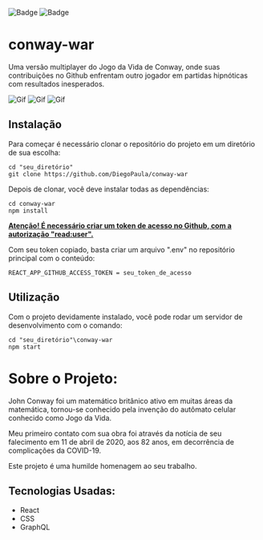 ![Badge](https://img.shields.io/github/license/DiegoPaula/Game-of-Life)
![Badge](https://img.shields.io/twitter/url?style=social&url=https%3A%2F%2Ftwitter.com%2FDiegoPa49269521)

# conway-war
Uma versão multiplayer do Jogo da Vida de Conway, onde suas contribuições no Github enfrentam outro jogador em partidas hipnóticas com resultados inesperados.

![Gif](https://media0.giphy.com/media/Jk2kxYz5VfLUSf9G8R/giphy.gif?cid=790b7611ede8db3e6b7c94265e49cd0bbabd6d8e49039a1d&rid=giphy.gif&ct=g)
![Gif](https://media1.giphy.com/media/xtX9xVn5NKO1WkSWoa/giphy.gif?cid=790b761113b2f9ac5780a3ca8b21d67406d504b225b8e11a&rid=giphy.gif&ct=g)
![Gif](https://media2.giphy.com/media/ZV71REQoBO5WOqSfPx/giphy.gif?cid=790b7611782d95276a6ecd0c30015c2c3d72f8db4d367e97&rid=giphy.gif&ct=g)

## Instalação
 
Para começar é necessário clonar o repositório do projeto em um diretório de sua escolha:

```shell
cd "seu_diretório"
git clone https://github.com/DiegoPaula/conway-war
```
Depois de clonar, você deve instalar todas as dependências:
```shell
cd conway-war
npm install
```
[**Atenção! É necessário criar um token de acesso no Github, com a autorização "read:user".**](https://help.github.com/en/github/authenticating-to-github/creating-a-personal-access-token-for-the-command-line)

Com seu token copiado, basta criar um arquivo ".env" no repositório principal com o conteúdo:
```shell
REACT_APP_GITHUB_ACCESS_TOKEN = seu_token_de_acesso
```

## Utilização
Com o projeto devidamente instalado, você pode rodar um servidor de desenvolvimento com o comando:

```shell
cd "seu_diretório"\conway-war
npm start
```
 
# Sobre o Projeto:
John Conway foi um matemático britânico ativo em muitas áreas da matemática, tornou-se conhecido pela invenção do autômato celular conhecido como Jogo da Vida.

Meu primeiro contato com sua obra foi através da notícia de seu falecimento em 11 de abril de 2020, aos 82 anos, em decorrência de complicações da COVID-19.

Este projeto é uma humilde homenagem ao seu trabalho.
 
## Tecnologias Usadas:
  -  React
  -  CSS
  -  GraphQL
